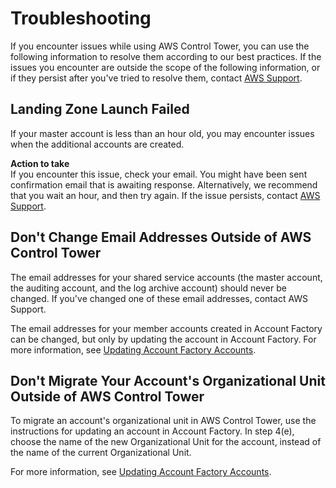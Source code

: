 # Troubleshooting<a name="troubleshooting"></a>

If you encounter issues while using AWS Control Tower, you can use the following information to resolve them according to our best practices\. If the issues you encounter are outside the scope of the following information, or if they persist after you've tried to resolve them, contact [AWS Support](https://aws.amazon.com/premiumsupport/)\.

## Landing Zone Launch Failed<a name="setup-failed"></a>

If your master account is less than an hour old, you may encounter issues when the additional accounts are created\.

**Action to take**  
If you encounter this issue, check your email\. You might have been sent confirmation email that is awaiting response\. Alternatively, we recommend that you wait an hour, and then try again\. If the issue persists, contact [AWS Support](https://aws.amazon.com/premiumsupport/)\.

## Don't Change Email Addresses Outside of AWS Control Tower<a name="email-change"></a>

The email addresses for your shared service accounts \(the master account, the auditing account, and the log archive account\) should never be changed\. If you've changed one of these email addresses, contact AWS Support\.

The email addresses for your member accounts created in Account Factory can be changed, but only by updating the account in Account Factory\. For more information, see [Updating Account Factory Accounts](account-factory.md#updating-account-factory-accounts)\.

## Don't Migrate Your Account's Organizational Unit Outside of AWS Control Tower<a name="ou-change"></a>

To migrate an account's organizational unit in AWS Control Tower, use the instructions for updating an account in Account Factory\. In step 4\(e\), choose the name of the new Organizational Unit for the account, instead of the name of the current Organizational Unit\.

For more information, see [Updating Account Factory Accounts](account-factory.md#updating-account-factory-accounts)\.